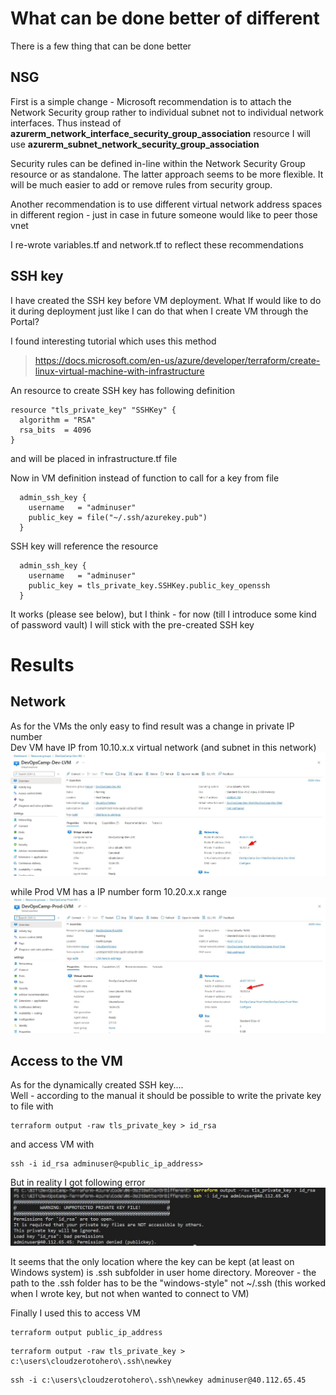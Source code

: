 # What can be done better of different

There is a few thing that can be done better

## NSG

First is a simple change - Microsoft recommendation is to attach the Network Security group rather to individual subnet not to individual network interfaces. Thus instead of **azurerm_network_interface_security_group_association** resource I will use **azurerm_subnet_network_security_group_association**

Security rules can be defined in-line within the Network Security Group resource or as standalone. The latter approach seems to be more flexible. It will be much easier to add or remove rules from security group.

Another recommendation is to use different virtual network address spaces in different region - just in case in future someone would like to peer those vnet

I re-wrote variables.tf and network.tf to reflect these recommendations


## SSH key

I have created the SSH key before VM deployment. What If would like to do it during deployment just like I can do that when I create VM through the Portal?

I found interesting tutorial which uses this method
> https://docs.microsoft.com/en-us/azure/developer/terraform/create-linux-virtual-machine-with-infrastructure

An resource to create SSH key has following definition
``` hcl
resource "tls_private_key" "SSHKey" {
  algorithm = "RSA"
  rsa_bits  = 4096
}
```
and will be placed in infrastructure.tf file

Now in VM definition instead of function to call for a key from file
``` hcl
  admin_ssh_key {
    username   = "adminuser"
    public_key = file("~/.ssh/azurekey.pub")
  }
```

SSH key will reference the resource
``` hcl
  admin_ssh_key {
    username   = "adminuser"
    public_key = tls_private_key.SSHKey.public_key_openssh
  }
```

It works (please see below), but I think - for now (till I introduce some kind of password vault) I will stick with the pre-created SSH key

# Results

## Network

As for the VMs the only easy to find result was a change in private IP number \
Dev VM have IP from 10.10.x.x virtual network (and subnet in this network)
![Dev VM](./images/06-dev-lvm.jpg)

while Prod VM has a IP number form 10.20.x.x range
![Prod VM](./images/06-prod-lvm.jpg)

## Access to the VM

As for the dynamically created SSH key....\
Well - according to the manual it should be possible to write the private key to file with 
``` hcl
terraform output -raw tls_private_key > id_rsa
```
and access VM with 
``` hcl
ssh -i id_rsa adminuser@<public_ip_address>
```

But in reality I got following error 
![to open ssh key](./images/06-key-problem.jpg)

It seems that the only location where the key can be kept (at least on Windows system) is .ssh subfolder in user home directory. Moreover - the path to the .ssh folder has to be  the "windows-style" not ~/.ssh (this worked when I wrote key, but not when wanted to connect to VM)

Finally I used this to access VM
``` hcl
terraform output public_ip_address
```
``` hcl
terraform output -raw tls_private_key > c:\users\cloudzerotohero\.ssh\newkey
```
``` hcl
ssh -i c:\users\cloudzerotohero\.ssh\newkey adminuser@40.112.65.45
```